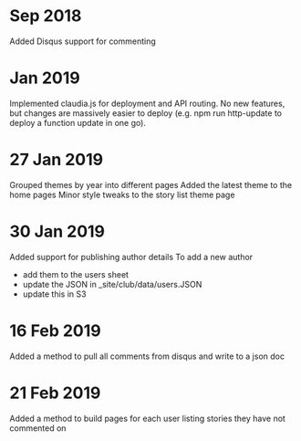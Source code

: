 # Sep 2018
Added Disqus support for commenting

# Jan 2019
Implemented claudia.js for deployment and API routing. 
No new features, but changes are massively easier to deploy (e.g. npm run http-update to deploy a function update in one go).

# 27 Jan 2019
Grouped themes by year into different pages
Added the latest theme to the home pages
Minor style tweaks to the story list theme page

# 30 Jan 2019
Added support for publishing author details
To add a new author
 - add them to the users sheet
 - update the JSON in _site/club/data/users.JSON
 - update this in S3

# 16 Feb 2019
Added a method to pull all comments from disqus and write to a json doc

# 21 Feb 2019
Added a method to build pages for each user listing stories they have not commented on